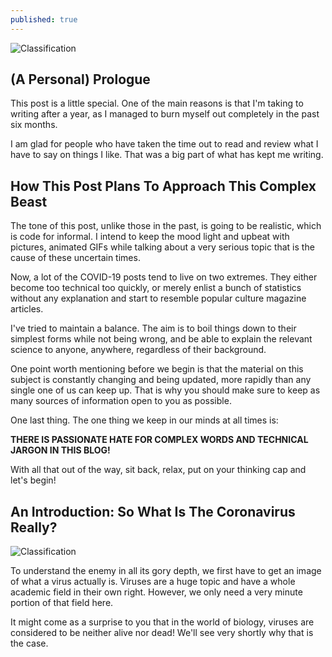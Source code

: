 ```yaml
---
published: true
---
```

![Classification]({{site.baseurl}}/images/tusharBlog-01.png)


## (A Personal) Prologue

This post is a little special. One of the main reasons is that I'm taking to writing after a year, as I managed to burn myself out completely in the past six months.

I am glad for people who have taken the time out to read and review what I have to say on things I like. That was a big part of what has kept me writing. 

## How This Post Plans To Approach This Complex Beast
The tone of this post, unlike those in the past, is going to be realistic, which is code for informal. I intend to keep the mood light and upbeat with pictures, animated GIFs while talking about a very serious topic that is the cause of these uncertain times. 

Now, a lot of the COVID-19 posts tend to live on two extremes. They either become too technical too quickly, or merely enlist a bunch of statistics without any explanation and start to resemble popular culture magazine articles.

I've tried to maintain a balance. The aim is to boil things down to their simplest forms while not being wrong, and be able to explain the relevant science to anyone, anywhere, regardless of their background.

One point worth mentioning before we begin is that the material on this subject is constantly changing and being updated, more rapidly than any single one of us can keep up. That is why you should make sure to keep as many sources of information open to you as possible. 

One last thing. The one thing we keep in our minds at all times is:

**THERE IS PASSIONATE HATE FOR COMPLEX WORDS AND TECHNICAL JARGON IN THIS BLOG!**

With all that out of the way, sit back, relax, put on your thinking cap and let's begin!


## An Introduction: So What Is The Coronavirus Really?

![Classification]({{site.baseurl}}/images/virus.gif)

To understand the enemy in all its gory depth, we first have to get an image of what a virus actually is. Viruses are a huge topic and have a whole academic field in their own right. However, we only need a very minute portion of that field here.

It might come as a surprise to you that in the world of biology, viruses are considered to be neither alive nor dead! We'll see very shortly why that is the case.
